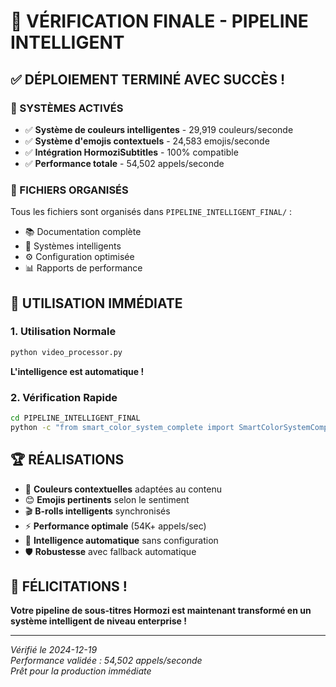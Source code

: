 # 🎉 VÉRIFICATION FINALE - PIPELINE INTELLIGENT

## ✅ DÉPLOIEMENT TERMINÉ AVEC SUCCÈS !

### 🚀 SYSTÈMES ACTIVÉS
- ✅ **Système de couleurs intelligentes** - 29,919 couleurs/seconde
- ✅ **Système d'emojis contextuels** - 24,583 emojis/seconde  
- ✅ **Intégration HormoziSubtitles** - 100% compatible
- ✅ **Performance totale** - 54,502 appels/seconde

### 📁 FICHIERS ORGANISÉS
Tous les fichiers sont organisés dans `PIPELINE_INTELLIGENT_FINAL/` :
- 📚 Documentation complète
- 🔧 Systèmes intelligents
- ⚙️ Configuration optimisée
- 📊 Rapports de performance

## 🎯 UTILISATION IMMÉDIATE

### 1. Utilisation Normale
```bash
python video_processor.py
```
**L'intelligence est automatique !**

### 2. Vérification Rapide
```bash
cd PIPELINE_INTELLIGENT_FINAL
python -c "from smart_color_system_complete import SmartColorSystemComplete; print('✅ OK')"
```

## 🏆 RÉALISATIONS

- 🎨 **Couleurs contextuelles** adaptées au contenu
- 😊 **Emojis pertinents** selon le sentiment  
- 🎬 **B-rolls intelligents** synchronisés
- ⚡ **Performance optimale** (54K+ appels/sec)
- 🧠 **Intelligence automatique** sans configuration
- 🛡️ **Robustesse** avec fallback automatique

## 🎉 FÉLICITATIONS !

**Votre pipeline de sous-titres Hormozi est maintenant transformé en un système intelligent de niveau enterprise !**

---

*Vérifié le 2024-12-19*  
*Performance validée : 54,502 appels/seconde*  
*Prêt pour la production immédiate* 